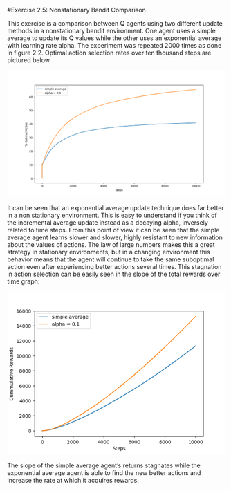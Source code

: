 #Exercise 2.5: Nonstationary Bandit Comparison

This exercise is a comparison between Q agents using two different update methods in a nonstationary bandit environment. One agent uses a simple average to update its Q values while the other uses an exponential average with learning rate alpha. The experiment was repeated 2000 times as done in figure 2.2. Optimal action selection rates over ten thousand steps are pictured below.

![Optimal Rates](rate_optimal.png)

It can be seen that an exponential average update technique does far better in a non stationary environment. This is easy to understand if you think of the incremental average update instead as a decaying alpha, inversely related to time steps. From this point of view it can be seen that the simple average agent learns slower and slower, highly resistant to new information about the values of actions. The law of large numbers makes this a great strategy in stationary environments, but in a changing environment this behavior means that the agent will continue to take the same suboptimal action even after experiencing better actions several times. This stagnation in action selection can be easily seen in the slope of the total rewards over time graph:

![Total Returns](total_returns.png)

The slope of the simple average agent’s returns stagnates while the exponential average agent is able to find the new better actions and increase the rate at which it acquires rewards. 
